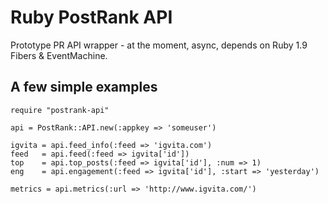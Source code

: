 # Ruby PostRank API

Prototype PR API wrapper - at the moment, async, depends on Ruby 1.9 Fibers & EventMachine.

## A few simple examples

    require "postrank-api"

    api = PostRank::API.new(:appkey => 'someuser')

    igvita = api.feed_info(:feed => 'igvita.com')
    feed   = api.feed(:feed => igvita['id'])
    top    = api.top_posts(:feed => igvita['id'], :num => 1)
    eng    = api.engagement(:feed => igvita['id'], :start => 'yesterday')

    metrics = api.metrics(:url => 'http://www.igvita.com/')

